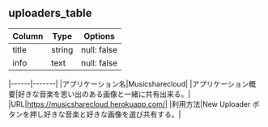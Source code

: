 ## uploaders_table
|Column|Type|Options|
|------|----|-------|
|title|string|null: false|
|info|text|null: false|

|------|-------|
|アプリケーション名|Musicsharecloud|
|アプリケーション概要|好きな音楽を思い出のある画像と一緒に共有出来る。|
|URL|https://musicsharecloud.herokuapp.com/|
|利用方法|New Uploader ボタンを押し好きな音楽と好きな画像を選び共有する。|
